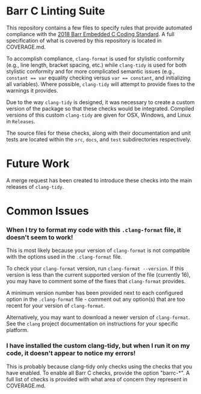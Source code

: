 # Barr C Linting Suite

This repository contains a few files to specify rules that provide automated compliance with the [2018 Barr Embedded C Coding Standard](https://barrgroup.com/sites/default/files/barr_c_coding_standard_2018.pdf). A full specification of what is covered by this repository is located in COVERAGE.md.

To accomplish compliance, `clang-format` is used for stylistic conformity (e.g., line length, bracket spacing, etc.) while `clang-tidy` is used for both stylistic conformity and for more complicated semantic issues (e.g., `constant == var` equality checking versus `var == constant`, and initializing all variables). Where possible, `clang-tidy` will attempt to provide fixes to the warnings it provides. 

Due to the way `clang-tidy` is designed, it was necessary to create a custom version of the package so that these checks would be integrated. Compiled versions of this custom `clang-tidy` are given for OSX, Windows, and Linux in `Releases`. 

The source files for these checks, along with their documentation and unit tests are located within the `src`, `docs`, and `test` subdirectories respectively.

# Future Work

A merge request has been created to introduce these checks into the main releases of `clang-tidy`. 

# Common Issues

### When I try to format my code with this `.clang-format` file, it doesn't seem to work!

This is most likely because your version of `clang-format` is not compatible with the options used in the `.clang-format` file. 

To check your `clang-format` version, run `clang-format --version`. If this version is less than the current supported version of the file (currently 16), you may have to comment some of the fixes that `clang-format` provides. 

A minimum version number has been provided next to each configured option in the `.clang-format` file - comment out any option(s) that are too recent for your version of `clang-format`.

Alternatively, you may want to download a newer version of `clang-format`. See the `clang` project documentation on instructions for your specific platform.

### I have installed the custom clang-tidy, but when I run it on my code, it doesn't appear to notice my errors!

This is probably because clang-tidy only checks using the checks that you have enabled. To enable all Barr C checks, provide the option "barrc-*". A full list of checks is provided with what area of concern they represent in COVERAGE.md.

